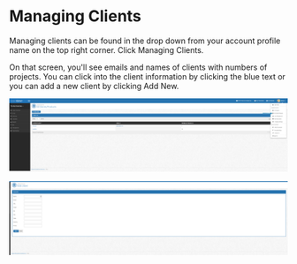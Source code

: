 # Managing Clients

Managing clients can be found in the drop down from your account profile name on the top right corner.  Click Managing Clients.

On that screen, you'll see emails and names of clients with numbers of projects.  You can click into the client information by clicking the blue text or you can add a 
new client by clicking Add New.

 ![logo](../_images/getting-started/clients.png) 
 
  ![logo](../_images/getting-started/addclient.png) 
  


